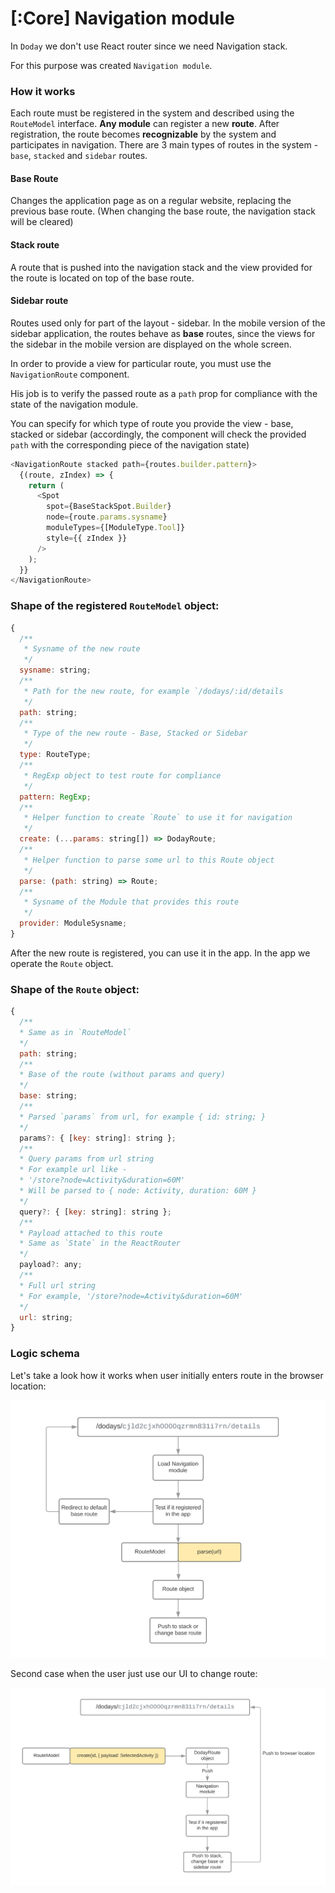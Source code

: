 # [:Core] Navigation module

In `Doday` we don't use React router since we need Navigation stack.

For this purpose was created `Navigation module`.

### How it works

Each route must be registered in the system and described using the `RouteModel` interface. **Any module** can register a new **route**. After registration, the route becomes **recognizable** by the system and participates in navigation. There are 3 main types of routes in the system - `base`, `stacked` and `sidebar` routes.

#### Base Route

Changes the application page as on a regular website, replacing the previous base route. (When changing the base route, the navigation stack will be cleared)

#### Stack route

A route that is pushed into the navigation stack and the view provided for the route is located on top of the base route.

#### Sidebar route

Routes used only for part of the layout - sidebar. In the mobile version of the sidebar application, the routes behave as **base** routes, since the views for the sidebar in the mobile version are displayed on the whole screen.

In order to provide a view for particular route, you must use the `NavigationRoute` component.

His job is to verify the passed route as a `path` prop for compliance with the state of the navigation module.

You can specify for which type of route you provide the view - base, stacked or sidebar (accordingly, the component will check the provided `path` with the corresponding piece of the navigation state)

```javascript
<NavigationRoute stacked path={routes.builder.pattern}>
  {(route, zIndex) => {
    return (
      <Spot
        spot={BaseStackSpot.Builder}
        node={route.params.sysname}
        moduleTypes={[ModuleType.Tool]}
        style={{ zIndex }}
      />
    );
  }}
</NavigationRoute>
```

### Shape of the registered `RouteModel` object:

```javascript
{
  /**
   * Sysname of the new route
   */
  sysname: string;
  /**
   * Path for the new route, for example `/dodays/:id/details
   */
  path: string;
  /**
   * Type of the new route - Base, Stacked or Sidebar
   */
  type: RouteType;
  /**
   * RegExp object to test route for compliance
   */
  pattern: RegExp;
  /**
   * Helper function to create `Route` to use it for navigation
   */
  create: (...params: string[]) => DodayRoute;
  /**
   * Helper function to parse some url to this Route object
   */
  parse: (path: string) => Route;
  /**
   * Sysname of the Module that provides this route
   */
  provider: ModuleSysname;
}
```

After the new route is registered, you can use it in the app. In the app we operate the `Route` object.

### Shape of the `Route` object:

```javascript
{
  /**
  * Same as in `RouteModel`
  */
  path: string;
  /**
  * Base of the route (without params and query)
  */
  base: string;
  /**
  * Parsed `params` from url, for example { id: string; }
  */
  params?: { [key: string]: string };
  /**
  * Query params from url string
  * For example url like -
  * '/store?node=Activity&duration=60M'
  * Will be parsed to { node: Activity, duration: 60M }
  */
  query?: { [key: string]: string };
  /**
  * Payload attached to this route
  * Same as `State` in the ReactRouter
  */
  payload?: any;
  /**
  * Full url string
  * For example, '/store?node=Activity&duration=60M'
  */
  url: string;
}
```

### Logic schema

Let's take a look how it works when user initially enters route in the browser location:

![](2019-11-15-08-11-33.png)

Second case when the user just use our UI to change route:

![](2019-11-15-08-20-15.png)
